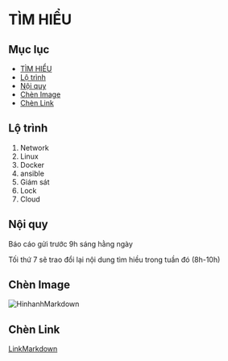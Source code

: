 # TÌM HIỂU

## Mục lục
- [TÌM HIỂU](#tìm-hiểu)
- [Lộ trình](#lộ-trình)
- [Nội quy](#nội-quy)
- [Chèn Image](#chèn-image)
- [Chèn Link](#chèn-link)

## Lộ trình
1. Network
1. Linux
1. Docker
1. ansible
1. Giám sát
1. Lock
1. Cloud

## Nội quy

Báo cáo gửi trước 9h sáng hằng ngày

Tối thứ 7 sẽ trao đổi lại nội dung tìm hiều trong tuần đó (8h-10h)

## Chèn Image

![HinhanhMarkdown][def]

[def]: https://cdn2.fptshop.com.vn/unsafe/Uploads/images/tin-tuc/155949/Originals/file-md-la-gi-cac-cu-phap-co-ban-de-tao-file-md-15594912.jpeg

## Chèn Link

[LinkMarkdown][def2]

[def2]: https://www.facebook.com/leenhanphat